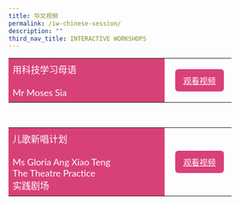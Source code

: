 ```yaml
---
title: 华文视频
permalink: /iw-chinese-session/
description: ""
third_nav_title: INTERACTIVE WORKSHOPS
---
```

<style>
    .btn1{
    font-size: 16px;
    font-family:Lato,sans-serif;
    background-color: #d84178;
    padding: 10px 13px;
    margin: -5px 13px;
    border-radius: 6px;
    width: 60%;
    text-align: center;
    display:block;
    }
     .btn1:hover {
background-color: lightgrey;!important;
}
.content a {
margin-bottom:0rem;
text-decoration:none;
}
@media only screen and (max-width: 600px) {
    .btn1 {
      width:74%
    }
}
</style>

<table style="border-collapse: collapse;
  width: 100%;">
  <tbody><tr>
    <td style="border: none; width: 70%;
  text-align: left;padding: 8px;background-color:#d84178;color:#fff;font-family:Lato,sans-serif;font-size: 18px;">用科技学习母语<br><br>
			 Mr Moses Sia<br>
            </td>
    <td style="border: none;
  text-align: left;padding: 8px;width: 30%;font-family:Lato,sans-serif;">
 <a href="/iw-cl-mr-moses-sia/" class="btn1" style="color:#fff;">观看视频</a>
</td>
    </tr>
</tbody></table>
<br>
<table style="border-collapse: collapse;
  width: 100%;">
  <tbody><tr>
    <td style="border: none; width: 70%;
  text-align: left;padding: 8px;background-color:#d84178;color:#fff;font-family:Lato,sans-serif;font-size: 18px;">儿歌新唱计划<br><br>
Ms Gloria Ang Xiao Teng<br>
The Theatre Practice<br>
实践剧场
            </td>
    <td style="border: none;
  text-align: left;padding: 8px;width: 30%;font-family:Lato,sans-serif;">
 <a href="/iw-cl-ms-gloria-ang-xiao-teng/" class="btn1" style="color:#fff;">观看视频</a>
</td>
    </tr>
</tbody></table>